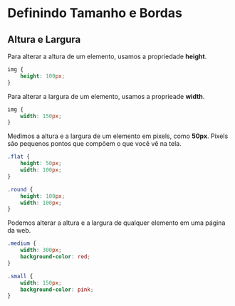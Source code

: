 # Definindo Tamanho e Bordas

## Altura e Largura

Para alterar a altura de um elemento, usamos a propriedade **height**.

```css
img {
    height: 100px;
}
```
Para alterar a largura de um elemento, usamos a proprieade **width**.

```css
img {
    width: 150px;
}
```

Medimos a altura e a largura de um elemento em pixels, como **50px**. Pixels são pequenos pontos que compõem o que você vê na tela.

```css
.flat {
    height: 50px;
    width: 100px;
}

.round {
    height: 100px;
    width: 100px;
}
```

Podemos alterar a altura e a largura de qualquer elemento em uma página da web.

```css
.medium {
    width: 300px;
    background-color: red;
}

.small {
    width: 150px;
    background-color: pink;
}
```